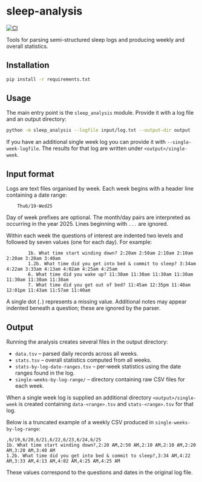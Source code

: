 # sleep-analysis

[![CI](https://github.com/joeflack4/sleep-analysis/actions/workflows/tests.yml/badge.svg)](https://github.com/joeflack4/sleep-analysis/actions/workflows/tests.yml)

Tools for parsing semi-structured sleep logs and producing weekly and overall statistics.

## Installation

```bash
pip install -r requirements.txt
```

## Usage

The main entry point is the `sleep_analysis` module. Provide it with a log file and an output directory:

```bash
python -m sleep_analysis --logfile input/log.txt --output-dir output
```

If you have an additional single week log you can provide it with `--single-week-logfile`. The results for that log are written under `<output>/single-week`.

## Input format

Logs are text files organised by week. Each week begins with a header line containing a date range:

```
    Thu6/19-Wed25
```

Day of week prefixes are optional. The month/day pairs are interpreted as occurring in the year 2025. Lines beginning with `...` are ignored.

Within each week the questions of interest are indented two levels and followed by seven values (one for each day). For example:

```
        1b. What time start winding down? 2:20am 2:50am 2:10am 2:10am 2:20am 3:20am 3:40am
        1.2b. What time did you get into bed & commit to sleep? 3:34am 4:22am 3:33am 4:13am 4:02am 4:25am 4:25am
        6. What time did you wake up? 11:30am 11:30am 11:30am 11:30am 11:30am 11:30am 11:30am
        7. What time did you get out of bed? 11:45am 12:35pm 11:40am 12:01pm 11:43am 11:57am 11:40am
```

A single dot (`.`) represents a missing value. Additional notes may appear indented beneath a question; these are ignored by the parser.

## Output

Running the analysis creates several files in the output directory:

- `data.tsv` – parsed daily records across all weeks.
- `stats.tsv` – overall statistics computed from all weeks.
- `stats-by-log-date-ranges.tsv` – per‑week statistics using the date ranges found in the log.
- `single-weeks-by-log-range/` – directory containing raw CSV files for each week.

When a single week log is supplied an additional directory `<output>/single-week` is created containing `data-<range>.tsv` and `stats-<range>.tsv` for that log.

Below is a truncated example of a weekly CSV produced in `single-weeks-by-log-range`:

```
,6/19,6/20,6/21,6/22,6/23,6/24,6/25
1b. What time start winding down?,2:20 AM,2:50 AM,2:10 AM,2:10 AM,2:20 AM,3:20 AM,3:40 AM
1.2b. What time did you get into bed & commit to sleep?,3:34 AM,4:22 AM,3:33 AM,4:13 AM,4:02 AM,4:25 AM,4:25 AM
```

These values correspond to the questions and dates in the original log file.
